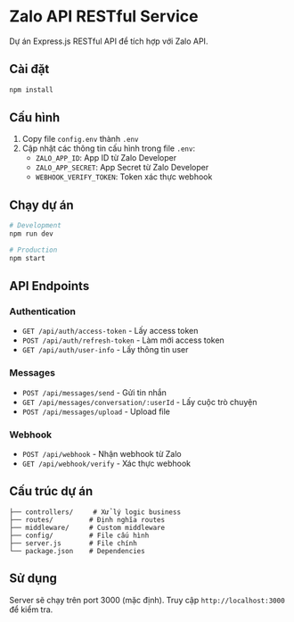 # Zalo API RESTful Service

Dự án Express.js RESTful API để tích hợp với Zalo API.

## Cài đặt

```bash
npm install
```

## Cấu hình

1. Copy file `config.env` thành `.env`
2. Cập nhật các thông tin cấu hình trong file `.env`:
   - `ZALO_APP_ID`: App ID từ Zalo Developer
   - `ZALO_APP_SECRET`: App Secret từ Zalo Developer
   - `WEBHOOK_VERIFY_TOKEN`: Token xác thực webhook

## Chạy dự án

```bash
# Development
npm run dev

# Production
npm start
```

## API Endpoints

### Authentication
- `GET /api/auth/access-token` - Lấy access token
- `POST /api/auth/refresh-token` - Làm mới access token
- `GET /api/auth/user-info` - Lấy thông tin user

### Messages
- `POST /api/messages/send` - Gửi tin nhắn
- `GET /api/messages/conversation/:userId` - Lấy cuộc trò chuyện
- `POST /api/messages/upload` - Upload file

### Webhook
- `POST /api/webhook` - Nhận webhook từ Zalo
- `GET /api/webhook/verify` - Xác thực webhook

## Cấu trúc dự án

```
├── controllers/     # Xử lý logic business
├── routes/         # Định nghĩa routes
├── middleware/     # Custom middleware
├── config/         # File cấu hình
├── server.js       # File chính
└── package.json    # Dependencies
```

## Sử dụng

Server sẽ chạy trên port 3000 (mặc định). Truy cập `http://localhost:3000` để kiểm tra.
